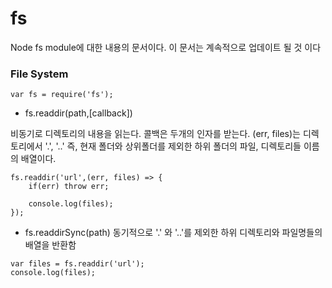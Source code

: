 # fs
Node fs module에 대한 내용의 문서이다.
이 문서는 계속적으로 업데이트 될 것 이다

### File System
```
var fs = require('fs');
```

* fs.readdir(path,[callback])

비동기로 디렉토리의 내용을 읽는다. 콜백은 두개의 인자를 받는다. (err, files)는 디렉토리에서 '.', '..' 즉, 현재 폴더와 상위폴더를 제외한 하위 폴더의 파일, 디렉토리들 이름의 배열이다.

```
fs.readdir('url',(err, files) => {
    if(err) throw err;

    console.log(files);
});
```

* fs.readdirSync(path)
동기적으로 '.' 와 '..'를 제외한 하위 디렉토리와 파일명들의 배열을 반환함

```
var files = fs.readdir('url');
console.log(files);
```
